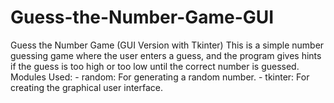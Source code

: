 # Guess-the-Number-Game-GUI
Guess the Number Game (GUI Version with Tkinter)  This is a simple number guessing game where the user enters a guess, and  the program gives hints if the guess is too high or too low until the correct number is guessed.  Modules Used: - random: For generating a random number. - tkinter: For creating the graphical user interface.
